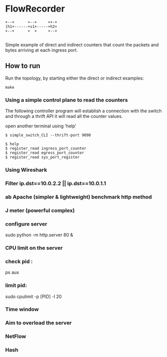 # FlowRecorder

```
+--+      +--+     ++-+
|h1+------+s1+-----+h2+
+--+      +  +     +--+


```

Simple example of direct and indirect counters that count the packets and bytes arriving at each ingress port.


## How to run

Run the topology, by starting either the direct or indirect examples:

```
make 
```



### Using a simple control plane to read the counters

The following controller program will establish a connection with the switch
and through a thrift API it will read all the counter values.

open another terminal using 'help'
```
$ simple_switch_CLI --thrift-port 9090

$ help
$ register_read ingress_port_counter
$ register_read egress_port_counter
$ register_read sys_port_register
```

### Using Wireshark
### Filter ip.dst==10.0.2.2 || ip.dst==10.0.1.1

### ab Apache (simpler & lightweight) benchmark http method 
### J meter (powerful complex)

### configure server
sudo python -m http.server 80 &
### CPU limit on the server 
### check pid :
ps aux
### limit pid:
sudo cpulimit -p [PID] -l 20


### Time window


### Aim to overload the server
### 

### NetFlow 
### Hash 


